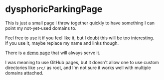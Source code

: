 # dysphoricParkingPage

This is just a small page I threw together quickly to have something I can point my not-yet-used domains to.

Feel free to use it if you feel like it, but I doubt this will be too interesting.  
If you use it, maybe replace my name and links though.

There is a [demo page](https://parking.svc.dysphoric.space) that will always serve it.

I was meaning to use GitHub pages, but it doesn't allow one to use custom directories like `src/` as root, and I'm not sure it works
well with multiple domains attached.
